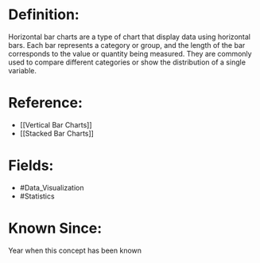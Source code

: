 

# Definition:
Horizontal bar charts are a type of chart that display data using horizontal bars. Each bar represents a category or group, and the length of the bar corresponds to the value or quantity being measured. They are commonly used to compare different categories or show the distribution of a single variable.

# Reference:
- [[Vertical Bar Charts]]
- [[Stacked Bar Charts]]

# Fields: 
- #Data_Visualization
- #Statistics

# Known Since:
Year when this concept has been known

